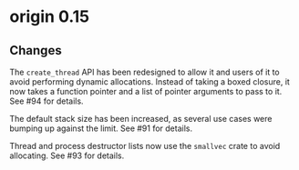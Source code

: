 # origin 0.15

## Changes

The `create_thread` API has been redesigned to allow it and users of it
to avoid performing dynamic allocations. Instead of taking a boxed closure,
it now takes a function pointer and a list of pointer arguments to pass
to it. See #94 for details.

The default stack size has been increased, as several use cases were bumping
up against the limit. See #91 for details.

Thread and process destructor lists now use the `smallvec` crate to avoid
allocating. See #93 for details.
